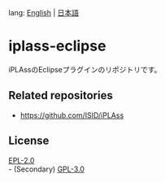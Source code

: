 lang: [English](./README-EN.md) | [日本語](./README.md)

# iplass-eclipse
iPLAssのEclipseプラグインのリポジトリです。

## Related repositories

* <https://github.com/ISID/iPLAss>

## License
[EPL-2.0](http://www.eclipse.org/legal/epl-2.0)  
\- (Secondary) [GPL-3.0](https://www.gnu.org/licenses/gpl.html)

